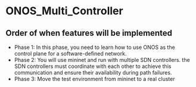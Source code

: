# ONOS_Multi_Controller
## Order of when features will be implemented
* Phase 1: In this phase, you need to learn how to use ONOS as the control plane for a software-defined network.
* Phase 2: You will use mininet and run with multiple SDN controllers. the SDN controllers must coordinate with each other to achieve this communication and ensure their availability during path failures.
* Phase 3: Move the test environment from mininet to a real cluster
